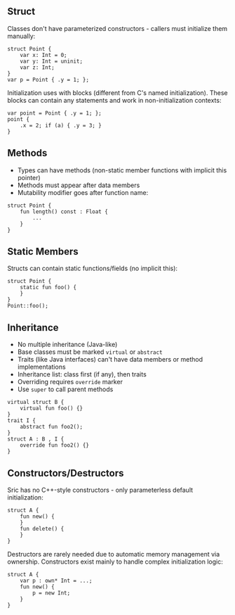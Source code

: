 ## Struct

Classes don't have parameterized constructors - callers must initialize them manually:
```
struct Point {
    var x: Int = 0;
    var y: Int = uninit;
    var z: Int;
}
var p = Point { .y = 1; };
```
Initialization uses with blocks (different from C's named initialization). These blocks can contain any statements and work in non-initialization contexts:

```
var point = Point { .y = 1; };
point {
    .x = 2; if (a) { .y = 3; }
}
```

## Methods
- Types can have methods (non-static member functions with implicit this pointer)
- Methods must appear after data members
- Mutability modifier goes after function name:
```
struct Point {
    fun length() const : Float {
        ...
    }
}
```

## Static Members
Structs can contain static functions/fields (no implicit this):

```
struct Point {
    static fun foo() {
    }
}
Point::foo();
```
## Inheritance
- No multiple inheritance (Java-like)
- Base classes must be marked `virtual` or `abstract`
- Traits (like Java interfaces) can't have data members or method implementations
- Inheritance list: class first (if any), then traits
- Overriding requires `override` marker
- Use `super` to call parent methods
```
virtual struct B {
    virtual fun foo() {}
}
trait I {
    abstract fun foo2();
}
struct A : B , I {
    override fun foo2() {}
}
```
## Constructors/Destructors
Sric has no C++-style constructors - only parameterless default initialization:
```
struct A {
    fun new() {
    }
    fun delete() {
    }
}
```
Destructors are rarely needed due to automatic memory management via ownership. Constructors exist mainly to handle complex initialization logic:
```
struct A {
    var p : own* Int = ...;
    fun new() {
        p = new Int;
    }
}
```
